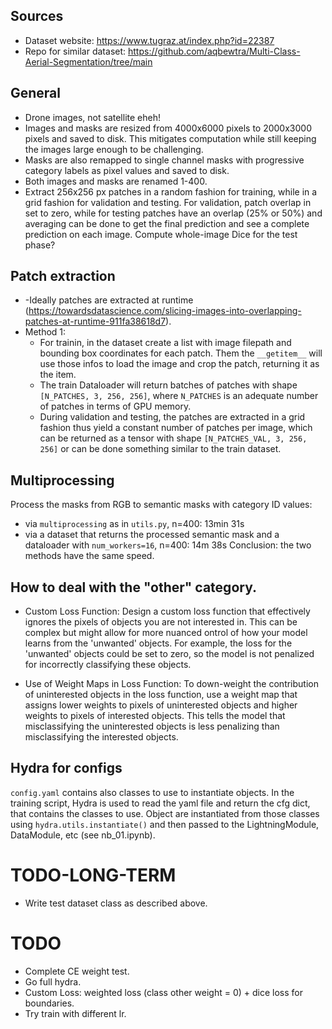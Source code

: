 ## Sources
- Dataset website: https://www.tugraz.at/index.php?id=22387
- Repo for similar dataset: https://github.com/aqbewtra/Multi-Class-Aerial-Segmentation/tree/main

## General
- Drone images, not satellite eheh!
- Images and masks are resized from  4000x6000 pixels to 2000x3000 pixels and saved to disk. This mitigates computation while still keeping the images large enough to be challenging.
- Masks are also remapped to single channel masks with progressive category labels as pixel values and saved to disk.
- Both images and masks are renamed 1-400.
- Extract 256x256 px patches in a random fashion for training, while in a grid fashion for validation and testing. For validation, patch overlap in set to zero, while for testing patches have an overlap (25% or 50%) and averaging can be done to get the final prediction and see a complete prediction on each image. Compute whole-image Dice for the test phase?

## Patch extraction
- -Ideally patches are extracted at runtime (https://towardsdatascience.com/slicing-images-into-overlapping-patches-at-runtime-911fa38618d7).
- Method 1:
    - For trainin, in the dataset create a list with image filepath and bounding box coordinates for each patch. Them the `__getitem__` will use those infos to load the image and crop the patch, returning it as the item.
    - The train Dataloader will return batches of patches with shape `[N_PATCHES, 3, 256, 256]`, where `N_PATCHES` is an adequate number of patches in terms of GPU memory.
    - During validation and testing, the patches are extracted in a grid fashion thus yield a constant number of patches per image, which can be returned as a tensor with shape `[N_PATCHES_VAL, 3, 256, 256]` or can be done something similar to the train dataset.


## Multiprocessing
Process the masks from RGB to semantic masks with category ID values:
- via `multiprocessing` as in `utils.py`, n=400: 13min 31s
- via a dataset that returns the processed semantic mask and a dataloader with `num_workers=16`, n=400: 14m 38s
Conclusion: the two methods have the same speed.


## How to deal with the "other" category.
- Custom Loss Function: Design a custom loss function that effectively ignores the pixels of objects you are not interested in. This can be complex but might allow for more nuanced ontrol of how your model learns from the 'unwanted' objects. For example, the loss for the 'unwanted' objects could be set to zero, so the model is not penalized for incorrectly classifying these objects.

- Use of Weight Maps in Loss Function: To down-weight the contribution of uninterested objects in the loss function, use a weight map that assigns lower weights to pixels of uninterested objects and higher weights to pixels of interested objects. This tells the model that misclassifying the uninterested objects is less penalizing than misclassifying the interested objects.


## Hydra for configs
`config.yaml` contains also classes to use to instantiate objects. In the training script, Hydra is used to read the yaml file and return the cfg dict, that contains the classes to use. Object are instantiated from those classes using `hydra.utils.instantiate()` and then passed to the LightningModule, DataModule, etc (see nb_01.ipynb).


# TODO-LONG-TERM
- Write test dataset class as described above.

# TODO
- Complete CE weight test.
- Go full hydra.
- Custom Loss: weighted loss (class other weight = 0) + dice loss for boundaries.
- Try train with different lr.


